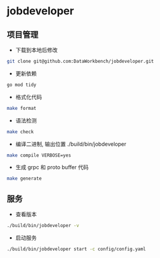 # jobdeveloper

## 项目管理
- 下载到本地后修改
```bash 
git clone git@github.com:DataWorkbench/jobdeveloper.git
```

- 更新依赖
```bash
go mod tidy
```

- 格式化代码
```bash
make format
```

- 语法检测
```bash
make check
```

- 编译二进制, 输出位置 ./build/bin/jobdeveloper
```bash
make compile VERBOSE=yes
```

- 生成 grpc 和 proto buffer 代码
```bash
make generate
```

## 服务
- 查看版本
```bash 
./build/bin/jobdeveloper -v
```

- 启动服务
```bash
./build/bin/jobdeveloper start -c config/config.yaml
```

